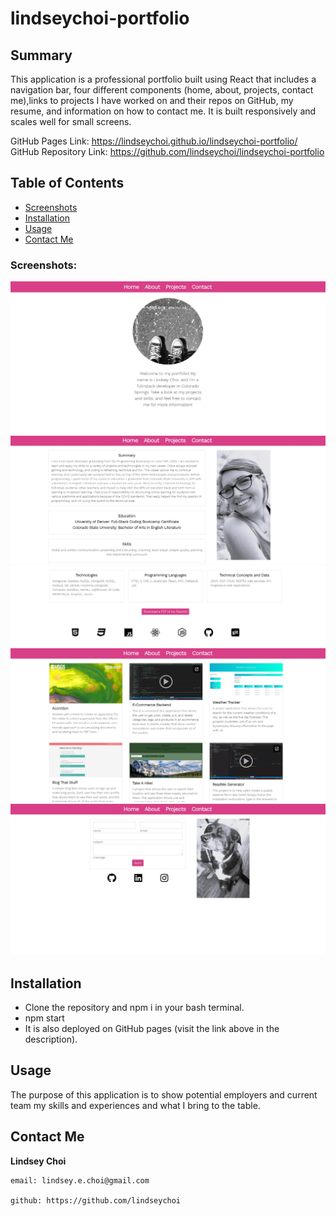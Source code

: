 # lindseychoi-portfolio

## Summary
This application is a professional portfolio built using React that includes a navigation bar, four different components (home, about, projects, contact me),links to projects I have worked on and their repos on GitHub, my resume, and information on how to contact me. It is built responsively and scales well for small screens.

GitHub Pages Link: https://lindseychoi.github.io/lindseychoi-portfolio/
GitHub Repository Link: https://github.com/lindseychoi/lindseychoi-portfolio

## Table of Contents

- [Screenshots](#screenshots)
- [Installation](#installation)
- [Usage](#usage)
- [Contact Me](#contact-me)

### Screenshots:

![Screenshot](./src/assets/portfolio-home.jpg)
![Screenshot](./src/assets/portfolio-about-1.jpg)
![Screenshot](./src/assets/portfolio-about-2.jpg)
![Screenshot](./src/assets/portfolio-projects.jpg)
![Screenshot](./src/assets/portfolio-contact.jpg)

## Installation
* Clone the repository and npm i in your bash terminal.
* npm start
* It is also deployed on GitHub pages (visit the link above in the description).

## Usage
The purpose of this application is to show potential employers and current team my skills and experiences and what I bring to the table.

## Contact Me

**Lindsey Choi** 

    email: lindsey.e.choi@gmail.com
        
    github: https://github.com/lindseychoi

